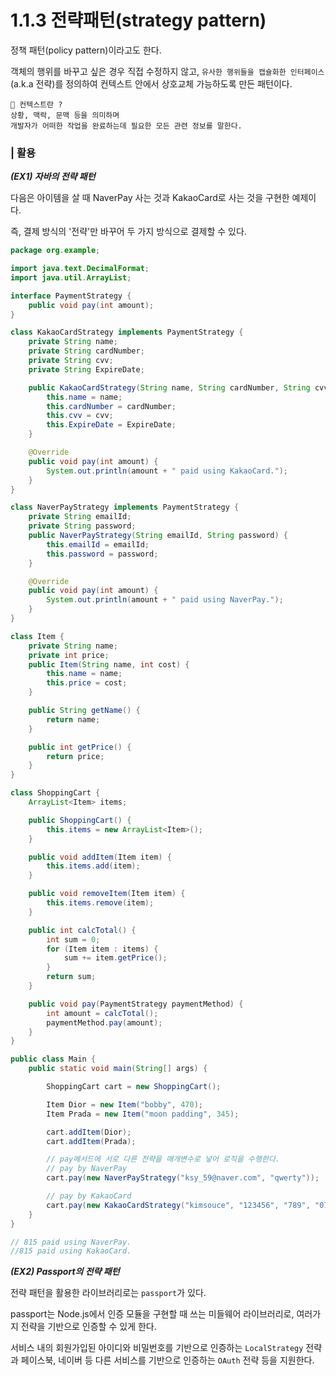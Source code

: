 # 1.1.3 전략패턴(strategy pattern)

정책 패턴(policy pattern)이라고도 한다.

객체의 행위를 바꾸고 싶은 경우 직접 수정하지 않고, `유사한 행위들을 캡슐화한 인터페이스`(a.k.a 전략)를 정의하여 컨텍스트 안에서 상호교체 가능하도록 만든 패턴이다.

```
🥸 컨텍스트란 ?
상황, 맥락, 문맥 등을 의미하며
개발자가 어떠한 작업을 완료하는데 필요한 모든 관련 정보를 말한다.
```

### | 활용

<b>_(EX1) 자바의 전략 패턴_</b>

다음은 아이템을 살 때 NaverPay 사는 것과 KakaoCard로 사는 것을 구현한 예제이다.

즉, 결제 방식의 '전략'만 바꾸어 두 가지 방식으로 결제할 수 있다.

```java
package org.example;

import java.text.DecimalFormat;
import java.util.ArrayList;

interface PaymentStrategy {
    public void pay(int amount);
}

class KakaoCardStrategy implements PaymentStrategy {
    private String name;
    private String cardNumber;
    private String cvv;
    private String ExpireDate;

    public KakaoCardStrategy(String name, String cardNumber, String cvv, String ExpireDate) {
        this.name = name;
        this.cardNumber = cardNumber;
        this.cvv = cvv;
        this.ExpireDate = ExpireDate;
    }

    @Override
    public void pay(int amount) {
        System.out.println(amount + " paid using KakaoCard.");
    }
}

class NaverPayStrategy implements PaymentStrategy {
    private String emailId;
    private String password;
    public NaverPayStrategy(String emailId, String password) {
        this.emailId = emailId;
        this.password = password;
    }

    @Override
    public void pay(int amount) {
        System.out.println(amount + " paid using NaverPay.");
    }
}

class Item {
    private String name;
    private int price;
    public Item(String name, int cost) {
        this.name = name;
        this.price = cost;
    }

    public String getName() {
        return name;
    }

    public int getPrice() {
        return price;
    }
}

class ShoppingCart {
    ArrayList<Item> items;

    public ShoppingCart() {
        this.items = new ArrayList<Item>();
    }

    public void addItem(Item item) {
        this.items.add(item);
    }

    public void removeItem(Item item) {
        this.items.remove(item);
    }

    public int calcTotal() {
        int sum = 0;
        for (Item item : items) {
            sum += item.getPrice();
        }
        return sum;
    }

    public void pay(PaymentStrategy paymentMethod) {
        int amount = calcTotal();
        paymentMethod.pay(amount);
    }
}

public class Main {
    public static void main(String[] args) {

        ShoppingCart cart = new ShoppingCart();

        Item Dior = new Item("bobby", 470);
        Item Prada = new Item("moon padding", 345);

        cart.addItem(Dior);
        cart.addItem(Prada);

        // pay메서드에 서로 다른 전략을 매개변수로 넣어 로직을 수행한다.
        // pay by NaverPay
        cart.pay(new NaverPayStrategy("ksy_59@naver.com", "qwerty"));

        // pay by KakaoCard
        cart.pay(new KakaoCardStrategy("kimsouce", "123456", "789", "07/04"));
    }
}

// 815 paid using NaverPay.
//815 paid using KakaoCard.
```

<b>_(EX2) Passport의 전략 패턴_</b>

전략 패턴을 활용한 라이브러리로는 `passport`가 있다.

passport는 Node.js에서 인증 모듈을 구현할 때 쓰는 미들웨어 라이브러리로, 여러가지 전략을 기반으로 인증할 수 있게 한다.

서비스 내의 회원가입된 아이디와 비밀번호를 기반으로 인증하는 `LocalStrategy` 전략과 페이스북, 네이버 등 다른 서비스를 기반으로 인증하는 `OAuth` 전략 등을 지원한다.
